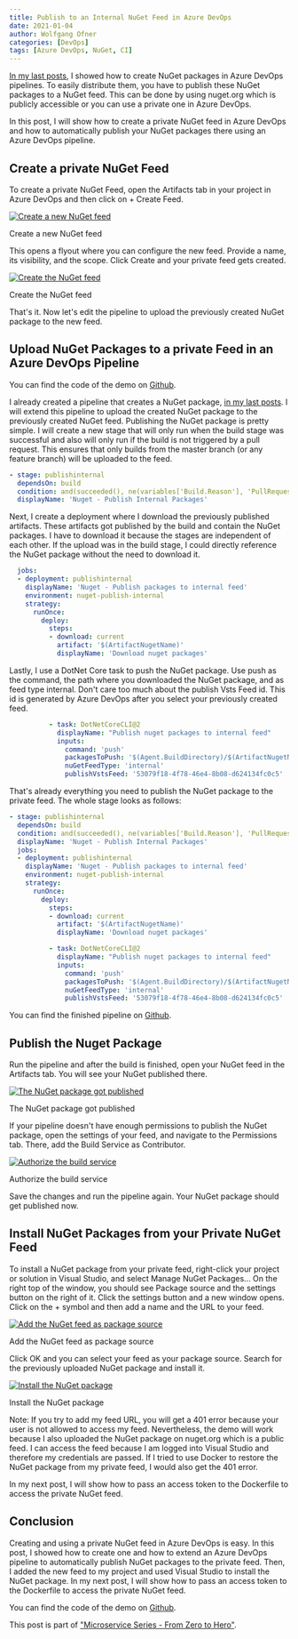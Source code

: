 ```yaml
---
title: Publish to an Internal NuGet Feed in Azure DevOps
date: 2021-01-04
author: Wolfgang Ofner
categories: [DevOps]
tags: [Azure DevOps, NuGet, CI]
---
```


[In my last posts](/create-nuget-azure-devops), I showed how to create NuGet packages in Azure DevOps pipelines. To easily distribute them, you have to publish these NuGet packages to a NuGet feed. This can be done by using nuget.org  which is publicly accessible or you can use a private one in Azure DevOps.

In this post, I will show how to create a private NuGet feed in Azure DevOps and how to automatically publish your NuGet packages there using an Azure DevOps pipeline.

## Create a private NuGet Feed

To create a private NuGet Feed, open the Artifacts tab in your project in Azure DevOps and then click on + Create Feed.

<div class="col-12 col-sm-10 aligncenter">
  <a href="/assets/img/posts/2021/01/Create-a-new-NuGet-feed.jpg"><img loading="lazy" src="/assets/img/posts/2021/01/Create-a-new-NuGet-feed.jpg" alt="Create a new NuGet feed" /></a>
  
  <p>
   Create a new NuGet feed
  </p>
</div>

This opens a flyout where you can configure the new feed. Provide a name, its visibility, and the scope. Click Create and your private feed gets created.

<div class="col-12 col-sm-10 aligncenter">
  <a href="/assets/img/posts/2021/01/Create-the-NuGet-feed.jpg"><img loading="lazy" src="/assets/img/posts/2021/01/Create-the-NuGet-feed.jpg" alt="Create the NuGet feed" /></a>
  
  <p>
   Create the NuGet feed
  </p>
</div>

That's it. Now let's edit the pipeline to upload the previously created NuGet package to the new feed.

## Upload NuGet Packages to a private Feed in an Azure DevOps Pipeline

You can find the code of the demo on <a href="https://github.com/WolfgangOfner/MicroserviceDemo" target="_blank" rel="noopener noreferrer">Github</a>.

I already created a pipeline that creates a NuGet package, [in my last posts](/create-nuget-azure-devops). I will extend this pipeline to upload the created NuGet package to the previously created NuGet feed. Publishing the NuGet package is pretty simple. I will create a new stage that will only run when the build stage was successful and also will only run if the build is not triggered by a pull request. This ensures that only builds from the master branch (or any feature branch) will be uploaded to the feed. 

```yaml
- stage: publishinternal
  dependsOn: build
  condition: and(succeeded(), ne(variables['Build.Reason'], 'PullRequest'))
  displayName: 'Nuget - Publish Internal Packages'
```

Next, I create a deployment where I download the previously published artifacts. These artifacts got published by the build and contain the NuGet packages. I have to download it because the stages are independent of each other. If the upload was in the build stage, I could directly reference the NuGet package without the need to download it.

```yaml
  jobs:
  - deployment: publishinternal
    displayName: 'Nuget - Publish packages to internal feed'
    environment: nuget-publish-internal
    strategy:
      runOnce:
        deploy:
          steps:
          - download: current
            artifact: '$(ArtifactNugetName)'
            displayName: 'Download nuget packages'
```

Lastly, I use a DotNet Core task to push the NuGet package. Use push as the command, the path where you downloaded the NuGet package, and as feed type internal. Don't care too much about the publish Vsts Feed id. This id is generated by Azure DevOps after you select your previously created feed.

```yaml
          - task: DotNetCoreCLI@2
            displayName: "Publish nuget packages to internal feed"
            inputs:
              command: 'push'
              packagesToPush: '$(Agent.BuildDirectory)/$(ArtifactNugetName)/*.nupkg'
              nuGetFeedType: 'internal'
              publishVstsFeed: '53079f18-4f78-46e4-8b08-d624134fc0c5'
```

That's already everything you need to publish the NuGet package to the private feed. The whole stage looks as follows:

```yaml
- stage: publishinternal
  dependsOn: build
  condition: and(succeeded(), ne(variables['Build.Reason'], 'PullRequest'))
  displayName: 'Nuget - Publish Internal Packages'
  jobs:
  - deployment: publishinternal
    displayName: 'Nuget - Publish packages to internal feed'
    environment: nuget-publish-internal
    strategy:
      runOnce:
        deploy:
          steps:
          - download: current
            artifact: '$(ArtifactNugetName)'
            displayName: 'Download nuget packages'

          - task: DotNetCoreCLI@2
            displayName: "Publish nuget packages to internal feed"
            inputs:
              command: 'push'
              packagesToPush: '$(Agent.BuildDirectory)/$(ArtifactNugetName)/*.nupkg'
              nuGetFeedType: 'internal'
              publishVstsFeed: '53079f18-4f78-46e4-8b08-d624134fc0c5'
```
You can find the finished pipeline on <a href="https://github.com/WolfgangOfner/MicroserviceDemo/blob/master/Nuget/pipelines/Nuget-CI-CD.yml" target="_blank" rel="noopener noreferrer">Github</a>.

## Publish the Nuget Package

Run the pipeline and after the build is finished, open your NuGet feed in the Artifacts tab. You will see your NuGet published there.

<div class="col-12 col-sm-10 aligncenter">
  <a href="/assets/img/posts/2021/01/The-NuGet-package-got-published.jpg"><img loading="lazy" src="/assets/img/posts/2021/01/The-NuGet-package-got-published.jpg" alt="The NuGet package got published" /></a>
  
  <p>
   The NuGet package got published
  </p>
</div>

If your pipeline doesn't have enough permissions to publish the NuGet package, open the settings of your feed, and navigate to the Permissions tab. There, add the Build Service as Contributor. 

<div class="col-12 col-sm-10 aligncenter">
  <a href="/assets/img/posts/2021/01/Authorize-the-build-service.jpg"><img loading="lazy" src="/assets/img/posts/2021/01/Authorize-the-build-service.jpg" alt="Authorize the build service" /></a>
  
  <p>
   Authorize the build service
  </p>
</div>

Save the changes and run the pipeline again. Your NuGet package should get published now.

## Install NuGet Packages from your Private NuGet Feed

To install a NuGet package from your private feed, right-click your project or solution in Visual Studio, and select Manage NuGet Packages... On the right top of the window, you should see Package source and the settings button on the right of it. Click the settings button and a new window opens. Click on the + symbol and then add a name and the URL to your feed. 

<div class="col-12 col-sm-10 aligncenter">
  <a href="/assets/img/posts/2021/01/Add-the-NuGet-feed-as-package-source.jpg"><img loading="lazy" src="/assets/img/posts/2021/01/Add-the-NuGet-feed-as-package-source.jpg" alt="Add the NuGet feed as package source" /></a>
  
  <p>
   Add the NuGet feed as package source
  </p>
</div>

Click OK and you can select your feed as your package source. Search for the previously uploaded NuGet package and install it.

<div class="col-12 col-sm-10 aligncenter">
  <a href="/assets/img/posts/2021/01/Install-the-NuGet-package.jpg"><img loading="lazy" src="/assets/img/posts/2021/01/Install-the-NuGet-package.jpg" alt="Install the NuGet package" /></a>
  
  <p>
   Install the NuGet package
  </p>
</div>

Note: If you try to add my feed URL, you will get a 401 error because your user is not allowed to access my feed. Nevertheless, the demo will work because I also uploaded the NuGet package on nuget.org which is a public feed. I can access the feed because I am logged into Visual Studio and therefore my credentials are passed. If I tried to use Docker to restore the NuGet package from my private feed, I would also get the 401 error.

In my next post, I will show how to pass an access token to the Dockerfile to access the private NuGet feed.

## Conclusion

Creating and using a private NuGet feed in Azure DevOps is easy. In this post, I showed how to create one and how to extend an Azure DevOps pipeline to automatically publish NuGet packages to the private feed. Then, I added the new feed to my project and used Visual Studio to install the NuGet package. In my next post, I will show how to pass an access token to the Dockerfile to access the private NuGet feed.

You can find the code of the demo on <a href="https://github.com/WolfgangOfner/MicroserviceDemo" target="_blank" rel="noopener noreferrer">Github</a>.

This post is part of ["Microservice Series - From Zero to Hero"](/microservice-series-from-zero-to-hero).